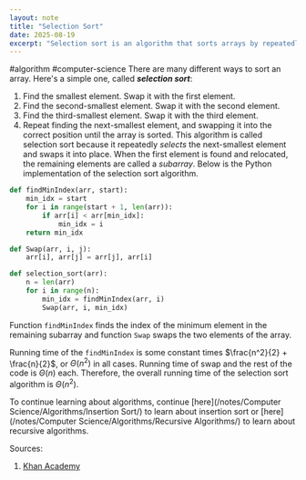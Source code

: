```yaml
---
layout: note
title: "Selection Sort"
date: 2025-08-19
excerpt: "Selection sort is an algorithm that sorts arrays by repeatedly selecting the next-smallest element and swapping it into place. It has a running time of Θ(n^2) in all cases."
---
```


#algorithm #computer-science 
There are many different ways to sort an array. Here's a simple one, called _**selection sort**_:
1. Find the smallest element. Swap it with the first element.
2. Find the second-smallest element. Swap it with the second element.
3. Find the third-smallest element. Swap it with the third element.
4. Repeat finding the next-smallest element, and swapping it into the correct position until the array is sorted.
This algorithm is called selection sort because it repeatedly _selects_ the next-smallest element and swaps it into place.
When the first element is found and relocated, the remaining elements are called a _subarray_.
Below is the Python implementation of the selection sort algorithm.
```python
def findMinIndex(arr, start):
    min_idx = start
    for i in range(start + 1, len(arr)):
        if arr[i] < arr[min_idx]:
            min_idx = i
    return min_idx

def Swap(arr, i, j):
    arr[i], arr[j] = arr[j], arr[i]

def selection_sort(arr):
    n = len(arr)
    for i in range(n):
        min_idx = findMinIndex(arr, i)
        Swap(arr, i, min_idx)
```
Function `findMinIndex` finds the index of the minimum element in the remaining subarray and function `Swap` swaps the two elements of the array.

Running time of the `findMinIndex` is some constant times $\frac{n^2}{2} + \frac{n}{2}$, or $\Theta (n^2)$ in all cases. Running time of swap and the rest of the code is $\Theta (n)$ each. Therefore, the overall running time of the selection sort algorithm is $\Theta (n^2)$.

To continue learning about algorithms, continue [here](/notes/Computer Science/Algorithms/Insertion Sort/) to learn about insertion sort or [here](/notes/Computer Science/Algorithms/Recursive Algorithms/) to learn about recursive algorithms.

Sources:
1. [Khan Academy](https://www.khanacademy.org/computing/computer-science/algorithms/sorting-algorithms/a/sorting)